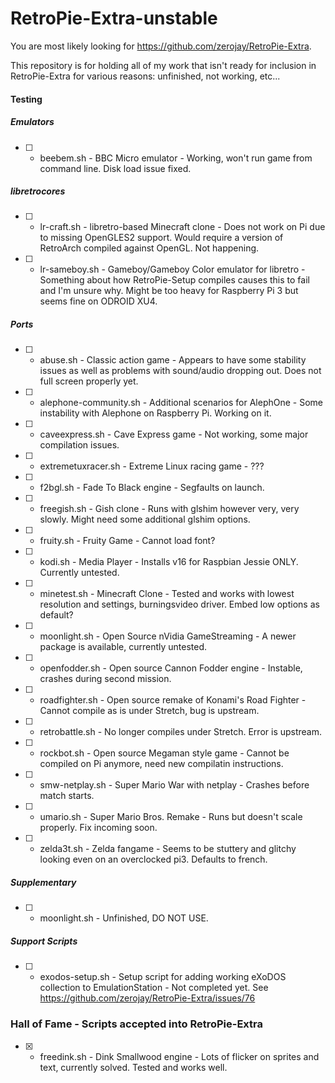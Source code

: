 # RetroPie-Extra-unstable

You are most likely looking for https://github.com/zerojay/RetroPie-Extra.

This repository is for holding all of my work that isn't ready for inclusion in RetroPie-Extra for various reasons: unfinished, not working, etc...

#### Testing
##### Emulators
- [ ] - beebem.sh - BBC Micro emulator - Working, won't run game from command line. Disk load issue fixed.  

##### libretrocores
- [ ] - lr-craft.sh - libretro-based Minecraft clone - Does not work on Pi due to missing OpenGLES2 support. Would require a version of RetroArch compiled against OpenGL. Not happening.  
- [ ] - lr-sameboy.sh - Gameboy/Gameboy Color emulator for libretro - Something about how RetroPie-Setup compiles causes this to fail and I'm unsure why. Might be too heavy for Raspberry Pi 3 but seems fine on ODROID XU4.

##### Ports
- [ ] - abuse.sh - Classic action game - Appears to have some stability issues as well as problems with sound/audio dropping out. Does not full screen properly yet.  
- [ ] - alephone-community.sh - Additional scenarios for AlephOne - Some instability with Alephone on Raspberry Pi. Working on it.  
- [ ] - caveexpress.sh - Cave Express game - Not working, some major compilation issues.
- [ ] - extremetuxracer.sh - Extreme Linux racing game - ???
- [ ] - f2bgl.sh - Fade To Black engine - Segfaults on launch.  
- [ ] - freegish.sh - Gish clone - Runs with glshim however very, very slowly. Might need some additional glshim options.  
- [ ] - fruity.sh - Fruity Game - Cannot load font?
- [ ] - kodi.sh - Media Player - Installs v16 for Raspbian Jessie ONLY. Currently untested.  
- [ ] - minetest.sh - Minecraft Clone - Tested and works with lowest resolution and settings, burningsvideo driver. Embed low options as default?  
- [ ] - moonlight.sh - Open Source nVidia GameStreaming - A newer package is available, currently untested.  
- [ ] - openfodder.sh - Open source Cannon Fodder engine - Instable, crashes during second mission.  
- [ ] - roadfighter.sh - Open source remake of Konami's Road Fighter - Cannot compile as is under Stretch, bug is upstream.
- [ ] - retrobattle.sh - No longer compiles under Stretch. Error is upstream.
- [ ] - rockbot.sh - Open source Megaman style game - Cannot be compiled on Pi anymore, need new compilatin instructions.
- [ ] - smw-netplay.sh - Super Mario War with netplay - Crashes before match starts.
- [ ] - umario.sh - Super Mario Bros. Remake - Runs but doesn't scale properly. Fix incoming soon.
- [ ] - zelda3t.sh - Zelda fangame - Seems to be stuttery and glitchy looking even on an overclocked pi3. Defaults to french.

##### Supplementary
- [ ] - moonlight.sh - Unfinished, DO NOT USE.

##### Support Scripts
- [ ] - exodos-setup.sh - Setup script for adding working eXoDOS collection to EmulationStation - Not completed yet. See https://github.com/zerojay/RetroPie-Extra/issues/76

### Hall of Fame - Scripts accepted into RetroPie-Extra
- [X] - freedink.sh - Dink Smallwood engine - Lots of flicker on sprites and text, currently solved. Tested and works well.  
